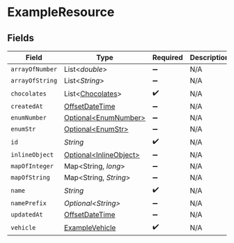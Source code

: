 # ExampleResource


## Fields

| Field                                                                                     | Type                                                                                      | Required                                                                                  | Description                                                                               |
| ----------------------------------------------------------------------------------------- | ----------------------------------------------------------------------------------------- | ----------------------------------------------------------------------------------------- | ----------------------------------------------------------------------------------------- |
| `arrayOfNumber`                                                                           | List\<*double*>                                                                           | :heavy_minus_sign:                                                                        | N/A                                                                                       |
| `arrayOfString`                                                                           | List\<*String*>                                                                           | :heavy_minus_sign:                                                                        | N/A                                                                                       |
| `chocolates`                                                                              | List\<[Chocolates](../../models/shared/Chocolates.md)>                                    | :heavy_check_mark:                                                                        | N/A                                                                                       |
| `createdAt`                                                                               | [OffsetDateTime](https://docs.oracle.com/javase/8/docs/api/java/time/OffsetDateTime.html) | :heavy_minus_sign:                                                                        | N/A                                                                                       |
| `enumNumber`                                                                              | [Optional\<EnumNumber>](../../models/shared/EnumNumber.md)                                | :heavy_minus_sign:                                                                        | N/A                                                                                       |
| `enumStr`                                                                                 | [Optional\<EnumStr>](../../models/shared/EnumStr.md)                                      | :heavy_minus_sign:                                                                        | N/A                                                                                       |
| `id`                                                                                      | *String*                                                                                  | :heavy_check_mark:                                                                        | N/A                                                                                       |
| `inlineObject`                                                                            | [Optional\<InlineObject>](../../models/shared/InlineObject.md)                            | :heavy_minus_sign:                                                                        | N/A                                                                                       |
| `mapOfInteger`                                                                            | Map\<String, *long*>                                                                      | :heavy_minus_sign:                                                                        | N/A                                                                                       |
| `mapOfString`                                                                             | Map\<String, *String*>                                                                    | :heavy_minus_sign:                                                                        | N/A                                                                                       |
| `name`                                                                                    | *String*                                                                                  | :heavy_check_mark:                                                                        | N/A                                                                                       |
| `namePrefix`                                                                              | *Optional\<String>*                                                                       | :heavy_minus_sign:                                                                        | N/A                                                                                       |
| `updatedAt`                                                                               | [OffsetDateTime](https://docs.oracle.com/javase/8/docs/api/java/time/OffsetDateTime.html) | :heavy_minus_sign:                                                                        | N/A                                                                                       |
| `vehicle`                                                                                 | [ExampleVehicle](../../models/shared/ExampleVehicle.md)                                   | :heavy_check_mark:                                                                        | N/A                                                                                       |